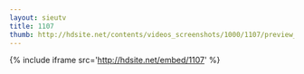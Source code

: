 ```yaml
---
layout: sieutv
title: 1107
thumb: http://hdsite.net/contents/videos_screenshots/1000/1107/preview_360p.mp4.jpg
---
```

{% include iframe src='http://hdsite.net/embed/1107' %}
 
